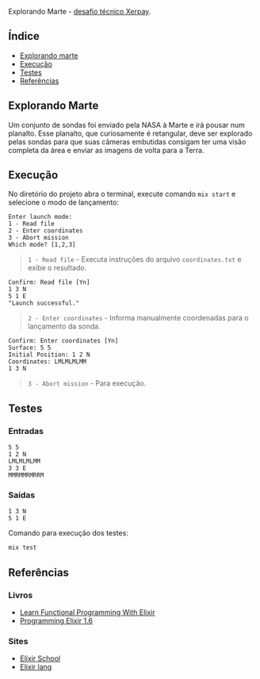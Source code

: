 Explorando Marte - [desafio técnico Xerpay](https://docs.google.com/document/d/1vJsir72GlnCbilZ-qYV2pm11MbzHohIMtjas1SiZB2w/edit#).

## Índice

- [Explorando marte](#explorando_marte)
- [Execução](#execução)
- [Testes](#testes)
- [Referências](#referências)

## Explorando Marte

Um conjunto de sondas foi enviado pela NASA à Marte e irá pousar num planalto. Esse planalto, que curiosamente é retangular, deve ser explorado pelas sondas para que suas câmeras embutidas consigam ter uma visão completa da área e enviar as imagens de volta para a Terra.

## Execução

No diretório do projeto abra o terminal, execute comando `mix start` e selecione o modo de lançamento:

```shell
Enter launch mode:
1 - Read file
2 - Enter coordinates
3 - Abort mission
Which mode? [1,2,3]
```

> `1 - Read file` - Executa instruções do arquivo `coordinates.txt` e exibe o resultado.

```shell
Confirm: Read file [Yn]
1 3 N
5 1 E
"Launch successful."
```

> `2 - Enter coordinates` - Informa manualmente coordenadas para o lançamento da sonda.

```shell
Confirm: Enter coordinates [Yn]
Surface: 5 5
Initial Position: 1 2 N
Coordinates: LMLMLMLMM
1 3 N
```

> `3 - Abort mission` - Para execução.

## Testes

### Entradas

```shell
5 5
1 2 N
LMLMLMLMM
3 3 E
MMRMMRMRRM
```

### Saídas

```shell
1 3 N
5 1 E
```

Comando para execução dos testes:

```sh
mix test
```

## Referências

### Livros

- [Learn Functional Programming With Elixir](https://pragprog.com/titles/cdc-elixir/learn-functional-programming-with-elixir/)
- [Programming Elixir 1.6](https://pragprog.com/titles/elixir16/programming-elixir-1-6/)

### Sites

- [Elixir School](https://elixirschool.com/pt/)
- [Elixir lang](https://elixir-lang.org/getting-started/introduction.html)
